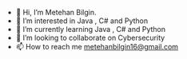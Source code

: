 - 👋 Hi, I’m Metehan Bilgin. 
- 👀 I’m interested in Java , C# and Python
- 🌱 I’m currently learning Java , C# and Python
- 💞️ I’m looking to collaborate on Cybersecurity 
- 📫 How to reach me metehanbilgin16@gmail.com


<!---
gaunex/gaunex is a ✨ special ✨ repository because its `README.md` (this file) appears on your GitHub profile.
You can click the Preview link to take a look at your changes.
--->
